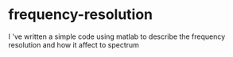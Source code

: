 # frequency-resolution
I 've written a simple code using matlab to describe the frequency resolution and how it affect to spectrum 
